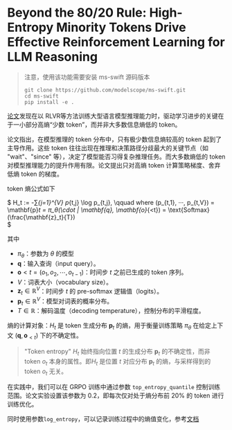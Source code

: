 # Beyond the 80/20 Rule: High-Entropy Minority Tokens Drive Effective Reinforcement Learning for LLM Reasoning

> 注意，使用该功能需要安装 ms-swift 源码版本
>```
>git clone https://github.com/modelscope/ms-swift.git
>cd ms-swift
>pip install -e .
>```


[论文](https://arxiv.org/abs/2503.14476)发现在以 RLVR等方法训练大型语言模型推理能力时，驱动学习进步的关键在于一小部分高熵“少数 token”，而并非大多数信息熵低的 token。

论文指出，在模型推理的 token 分布中，只有极少数信息熵较高的 token 起到了主导作用。这些 token 往往出现在推理和决策路径分歧最大的关键节点（如 "wait"、"since" 等），决定了模型能否习得复杂推理任务。而大多数熵低的 token 对模型推理能力的提升作用有限。论文提出只对高熵 token 计算策略梯度、舍弃低熵 token 的梯度。


token 熵公式如下

$
H_t := -∑_{j=1}^{V} p_{t,j} \log p_{t,j}, \qquad where (p_{t,1}, ···, p_{t,V}) = \mathbf{p}_t = π_θ(\cdot | \mathbf{q}, \mathbf{o}_{<t}) = \text{Softmax}(\frac{\mathbf{z}_t}{T}) \
$

其中
- $\pi_\theta$：参数为 $\theta$ 的模型
- $\mathbf{q}$：输入查询（input query）。
- $\mathbf{o}{<t} = (o_1, o_2, \cdots, o_{t-1})$：时间步 $t$ 之前已生成的 token 序列。
- $V$：词表大小（vocabulary size）。
- $\mathbf{z}_t \in \mathbb{R}^V$：时间步 $t$ 的 pre-softmax 逻辑值（logits）。
- $\mathbf{p}_t \in \mathbb{R}^V$：模型对词表的概率分布。
- $T \in \mathbb{R}$：解码温度（decoding temperature），控制分布的平滑程度。

熵的计算对象：$H_t$ 是 token 生成分布 $\mathbf{p}_t$ 的熵，用于衡量训练策略 $\pi_\theta$ 在给定上下文 $(\mathbf{q}, \mathbf{o}_{<t})$ 下的不确定性。

> "Token entropy" $H_t$ 始终指向位置 $t$ 的生成分布 $\mathbf{p}_t$ 的不确定性，而非 token $o_t$ 本身的属性。即$H_t$ 是位置 $t$ 对应分布 $\mathbf{p}_t$ 的熵，与采样得到的 token $o_t$ 无关。


在实践中，我们可以在 GRPO 训练中通过参数 `top_entropy_quantile` 控制训练范围。论文实验设置该参数为 0.2，即每次仅对处于熵分布前 20% 的 token 进行训练优化。

同时使用参数`log_entropy`，可以记录训练过程中的熵值变化，参考[文档](../GetStarted/GRPO.md#logged-metrics)
